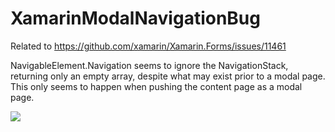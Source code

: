 # XamarinModalNavigationBug

Related to https://github.com/xamarin/Xamarin.Forms/issues/11461

NavigableElement.Navigation seems to ignore the NavigationStack, returning only an empty array, despite what may exist prior to a modal page. This only seems to happen when pushing the content page as a modal page. 

<image src=Screenshot.PNG>

